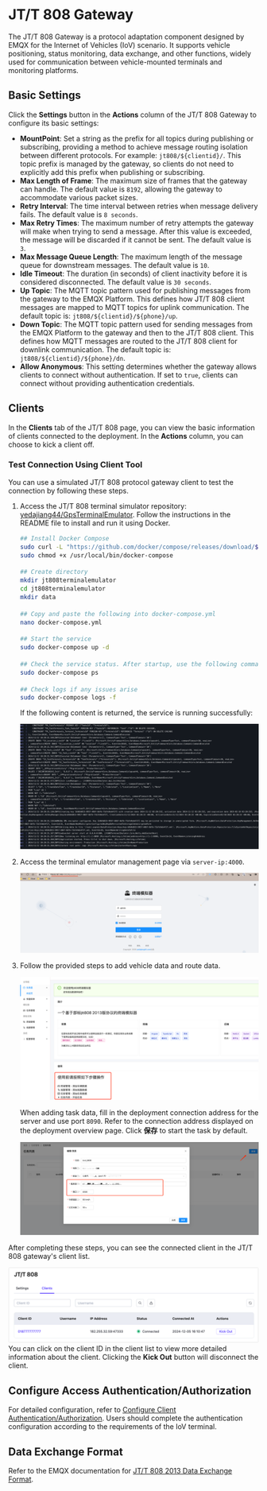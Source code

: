 # JT/T 808 Gateway

The JT/T 808 Gateway is a protocol adaptation component designed by EMQX for the Internet of Vehicles (IoV) scenario. It supports vehicle positioning, status monitoring, data exchange, and other functions, widely used for communication between vehicle-mounted terminals and monitoring platforms.

## Basic Settings

Click the **Settings** button in the **Actions** column of the JT/T 808 Gateway to configure its basic settings:

- **MountPoint**: Set a string as the prefix for all topics during publishing or subscribing, providing a method to achieve message routing isolation between different protocols. For example: `jt808/${clientid}/`. This topic prefix is managed by the gateway, so clients do not need to explicitly add this prefix when publishing or subscribing.
- **Max Length of Frame**: The maximum size of frames that the gateway can handle. The default value is `8192`, allowing the gateway to accommodate various packet sizes.
- **Retry Interval**: The time interval between retries when message delivery fails. The default value is `8 seconds`.
- **Max Retry Times**: The maximum number of retry attempts the gateway will make when trying to send a message. After this value is exceeded, the message will be discarded if it cannot be sent. The default value is `3`.
- **Max Message Queue Length**: The maximum length of the message queue for downstream messages. The default value is `10`.
- **Idle Timeout**: The duration (in seconds) of client inactivity before it is considered disconnected. The default value is `30 seconds`.
- **Up Topic**: The MQTT topic pattern used for publishing messages from the gateway to the EMQX Platform. This defines how JT/T 808 client messages are mapped to MQTT topics for uplink communication. The default topic is: `jt808/${clientid}/${phone}/up`.
- **Down Topic**: The MQTT topic pattern used for sending messages from the EMQX Platform to the gateway and then to the JT/T 808 client. This defines how MQTT messages are routed to the JT/T 808 client for downlink communication. The default topic is: `jt808/${clientid}/${phone}/dn`.
- **Allow Anonymous**: This setting determines whether the gateway allows clients to connect without authentication. If set to `true`, clients can connect without providing authentication credentials.

## Clients

In the **Clients** tab of the JT/T 808 page, you can view the basic information of clients connected to the deployment. In the **Actions** column, you can choose to kick a client off.

### Test Connection Using Client Tool

You can use a simulated JT/T 808 protocol gateway client to test the connection by following these steps.

1. Access the JT/T 808 terminal simulator repository: [yedajiang44/GpsTerminalEmulator](https://gitee.com/yedajiang44/GpsTerminalEmulator/tree/master). Follow the instructions in the README file to install and run it using Docker.

   ```bash
   ## Install Docker Compose
   sudo curl -L "https://github.com/docker/compose/releases/download/$(curl -s https://api.github.com/repos/docker/compose/releases/latest | grep tag_name | cut -d '"' -f 4)/docker-compose-$(uname -s)-$(uname -m)" -o /usr/local/bin/docker-compose
   sudo chmod +x /usr/local/bin/docker-compose
   
   ## Create directory
   mkdir jt808terminalemulator
   cd jt808terminalemulator
   mkdir data
   
   ## Copy and paste the following into docker-compose.yml
   nano docker-compose.yml
   
   ## Start the service
   sudo docker-compose up -d
   
   ## Check the service status. After startup, use the following command to check the service status:
   sudo docker-compose ps
   
   ## Check logs if any issues arise
   sudo docker-compose logs -f
   ```

   If the following content is returned, the service is running successfully:

   ![simulator_run_success](./_assets/simulator_run_success.png)

2. Access the terminal emulator management page via `server-ip:4000`.

   ![simulator_web_UI](./_assets/simulator_web_UI.png)

3. Follow the provided steps to add vehicle data and route data.

   ![simulator_steps](./_assets/simulator_steps.png)

   When adding task data, fill in the deployment connection address for the server and use port `8090`. Refer to the connection address displayed on the deployment overview page. Click **保存** to start the task by default.

   ![simulator_new_task](./_assets/simulator_new_task.png)

After completing these steps, you can see the connected client in the JT/T 808 gateway's client list.

![simulator_connected](./_assets/simulator_connected.png) You can click on the client ID in the client list to view more detailed information about the client. Clicking the **Kick Out** button will disconnect the client.

## Configure Access Authentication/Authorization

For detailed configuration, refer to [Configure Client Authentication/Authorization](https://docs.emqx.com/en/emqx/latest/gateway/jt808.html#configure-client-authentication-authorization). Users should complete the authentication configuration according to the requirements of the IoV terminal.

## Data Exchange Format

Refer to the EMQX documentation for [JT/T 808 2013 Data Exchange Format](https://docs.emqx.com/en/emqx/latest/gateway/jt808_data_exchange.html).
